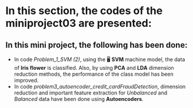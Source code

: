 # In this section, the codes of the miniproject03 are presented:
## In this mini project, the following has been done:
* In code *Problem_1_SVM (2)*, using the 🖥️ **SVM** machine model, the data of **Iris flower** is classified. Also, by using **PCA** and **LDA** dimension reduction methods, the performance of the class model has been improved.
* In code *problem3_autoencoder_credit_cardFraudDetection*, dimension reduction and important feature extraction for *Unbalanced* and *Balanced* data have been done using **Autoencoders**.
